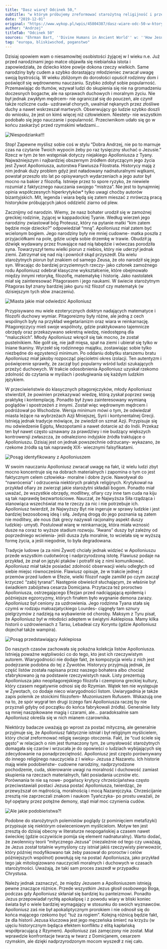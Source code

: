 ```yaml
---
title: "Dasz wiarę? Odcinek 50,"
subtitle: "w którym próbujemy zreformować starożytną religijność i przekonać ludzi do przedkładania tego co moralne nad to co doczesne."
date: "2019-12-01"
original: "https://www.wykop.pl/wpis/45804387/dasz-wiare-odc-50-w-ktorym-probujemy-zreformowac-s/"
author: "Andrzej"
titleTab: "Odcinek 50"
sources: "Ehrman Bart, ''Divine Humans in Ancient World'' w: ''How Jesus Became God: The Exaltation of a Jewish Preacher from Galilee''   https://www.livius.org/articles/person/apollonius-of-tyana/||Livious.org: Apollonius of Tyana   https://www.youtube.com/watch?v=3iINg1yWHLA&feature=youtu.be||Youtube: More Famous than Jesus: Apollonius of Tyana"
tag: "europa, bliskiwschod, poganstwo"
---
```


Dzisiaj opowiem wam o niesamowitej osobistości żyjącej w I wieku n.e. Już przed narodzinami jego matce objawiła się niebiańska istota i zapowiedziała, że dziecko które powije dokona rzeczy wielkich. Same narodziny były cudem a szybko dorastający młodzieniec zwracał uwagę swoją bystrością. W wieku zbliżonym do dorosłości opuścił rodzinny dom i poświęcił się wędrownemu nauczaniu. Szybko zdobył sobie popularność. Przemawiając do tłumów, wzywał ludzi do skupienia się nie na gromadzeniu doczesnych bogactw, ale na sprawach duchowych i moralnym życiu. Nie był jednak zwykłym mędrcem- nie ograniczał się do pouczeń, ale czynił także rozliczne cuda- uzdrawiał chorych, uwalniał nękanych przez złośliwe duchy a nawet wskrzeszał martwych. Obserwujący go ludzie szybko doszli do wniosku, że jest on kimś więcej niż człowiekiem. Niestety- nie wszystkim podobało się jego nauczanie i popularność. Przeciwnikom udało się go w końcu zaskarżyć przed rzymskimi władzami…

![Niespodzianka!!!](../images/odc50/apolonius.jpg "Niespodzianka!!!")

Stop! Zapewne myślisz sobie coś w stylu “Dobra Andrzej, nie po to marnuje czas na czytanie Twoich wypocin żeby po raz tysięczny słuchać o Jezusie.” Rzecz w tym że ten wstępniak dotyczy niejakiego Apolloniusza z Tyany. Najważniejszym i najbardziej obszernym źródłem dotyczącym jego życia jest Żywot Apolloniusza, autorstwa Flawiusza Filostrata. Historycy mają z nim jednak duży problem gdyż jest naładowany nadnaturalnymi wątkami, powstał przeszło sto lat po opisywanych wydarzeniach a jego autor był mocno na bakier z filozofią. Istnieje przez to spore ryzyko, że niewiele rozumiał z faktycznego nauczania swojego “mistrza”. Nie jest to bynajmniej opinia współczesnych hiperkrytyków* tylko uwagi choćby autorów bizantyjskich. Mit, legenda i wiara będą się zatem mieszać z mrówczą pracą historyków próbujących jakoś oddzielić ziarno od plew.

Zacznijmy od narodzin. Wiemy, że nasz bohater urodził się w zamożnej greckiej rodzinie, żyjącej w kappadockiej Tyanie. Według wierzeń jego narodziny zwiastował bóg Proteusz, który na pytanie matki “kim zatem będzie moje dziecko?” odpowiedział “mną”. Apolloniusz miał zatem być wcielonym bogiem. Jego narodziny były nie mniej cudowne- matka poszła z przyjaciółkami na pole, gdzie ucięła sobie drzemkę w trawie. Obudził ją dźwięk wydawany przez fruwające nad nią łabędzie i wówczas porodziła syna. Towarzyszył temu wielki piorun z niebios, który nie uderzył jednak ziemi. Zatrzymał się nad nią i powrócił skąd przyszedł. Dla wielu starożytnych piorun był znakiem od samego Zeusa, że oto narodził się jego syn. Wracając do bardziej przyziemnych rzeczy- jako członek zamożnego rodu Apolloniusz odebrał klasyczne wykształcenie, które obejmowało między innymi retorykę, filozofię, matematykę i historię. Jako nastolatek miał się zainteresować Pitagorasem i jego naukami. W świecie starożytnym Pitagoras był znany bardziej jako guru niż filozof czy matematyk (w dzisiejszym tych słów znaczeniu).

![Miasta jakie miał odwiedzić Apolloniusz](../images/odc50/apolloniusMap.jpg "Miasta jakie miał odwiedzić Apolloniusz.")

Przypisywano mu wiele ezoterycznych doktryn nadających matematyce i filozofii duchowy wymiar. Pitagoreizmy były różne, ale jedną z cech wspólnych były na przykład wegetarianizm oraz wiara w reinkarnację. Pitagorejczycy mieli swoje wspólnoty, gdzie praktykowano tajemnicze obrzędy oraz przekazywano sekretną wiedzę, niedostępną dla “maluczkich”. Młody Apolloniusz wkręcił się tak mocno, że został pustelnikiem. Nie golił się, nie jadł mięsa, spał na ziemi i ubierał się tylko w lniane tkaniny. Wyrzekł się rodzinnego majątku, zostawiając sobie tylko niezbędne do egzystencji minimum. Po oddaniu dobytku starszemu bratu Apolloniusz miał jakoby rozpocząć pięcioletni okres izolacji. Ten autentyzm i poświęcenie sprawiły, że zaczął być popularny wśród ludzi szukających przeżyć duchowych. W trakcie odosobnienia Apolloniusz uzyskał rzekomo zdolność do czytania w myślach i posługiwania się każdym ludzkim językiem.

W przeciwieństwie do klasycznych pitagorejczyków, młody Apolloniusz stwierdził, że powinien przekazywać wiedzę, którą zyskał poprzez swoją praktykę i kontemplację. Ponadto był żywo zainteresowany wymianą poglądów i spostrzeżeń z innymi. Został więc wędrownym mędrcem i podróżował po Wschodzie. Wersja minimum mówi o tym, że odwiedzał miasta leżące na wybrzeżach Azji Mniejszej, Syrii i kontynentalnej Grecji. Istnieją jednak tradycje mówiące, że zwiedził on szmat Azji. Przypisuje się mu odwiedzenie Egiptu, Mezopotamii a nawet dotarcie aż do Indii. Przekaz ten był nawet często uznawany za prawdziwy i nie budzący większych kontrowersji zwłaszcza, że odnaleziono indyjskie źródła traktujące o Apolloniuszu. Dzisiaj jest on jednak powszechnie odrzucany- wykazano, że rzekome źródła są tak naprawdę XIX- wiecznymi falsyfikatami.

![Posąg identyfikowany z Apolloniuszem](../images/odc50/apoloniusStatue.jpg "Posąg identyfikowany z Apolloniuszem.")

W swoim nauczaniu Apolloniusz zwracał uwagę na fakt, iż wielu ludzi zbyt mocno koncentruje się na dobrach materialnych i zapomina o tym co jest faktycznym celem człowieka- moralne i dobre życie. Nawoływał do “nawrócenia” i odrzucenia niektórych praktyk religijnych. Krytykował na przykład ofiary ze zwierząt jakie starożytni składali bogom. Ponadto miał uważać, że wszystkie obrzędy, modlitwy, ofiary czy inne tam cuda na kiju są tak naprawdę bezwartościowe. Nauczał, że Najwyższa Siła rządząca i stanowiąca wszechświat ma te rzeczy za nic i nie potrzebuje ich. Apolloniusz twierdził, że Najwyższy Byt nie ingeruje w sprawy ludzkie i jest bardziej bezosobową ideą i siłą. Jedyną drogą do jego poznania są zatem nie modlitwy, ale nous (tak grecy nazywali racjonalny aspekt duszy ludzkiej- umysł). Postulował wiarę w reinkarnację, która miała wznosić dusze na coraz to wyższe stadium rozwoju. “Awans” duszy był zależny od poprzedniego wcielenia- jeśli dusza żyła moralnie, to wcielała się w wyższą formę życia, a jeśli niegodnie, to była degradowana.

Tradycje ludowe (a za nimi Żywot) chciały jednak widzieć w Apolloniuszu przede wszystkim cudotwórcę i nadprzyrodzoną istotę. Flawiusz podaje na przykład, że znał on języki ptaków i potrafił się z nimi komunikować. Apolloniusz miał także posiadać zdolność obserwacji wielu odległych od siebie miejsc równocześnie. Flawiusz opisuje, że w trakcie jednej z przemów przed ludem w Efezie, wielki filozof nagle zamilkł po czym zaczął krzyczeć “zabij tyrana!”. Następnie obwieścił słuchającym, że właśnie był świadkiem zabójstwa cesarza Domicjana. Przytacza też proroctwo Apolloniusza, ostrzegającego Efezjan przed nadciągającą epidemią i późniejsze egzorcyzmy, których finałem było wygnanie demona zarazy. Apolloniusz był ceniony za uzdrowienia. Jego rodzinna Tyana stała się czymś w rodzaju małoazjatyckiego Lourdes- ciągnęły tam sznury pielgrzymów z nadzieją na wybawienie od choroby. Maksym z Tyru pisał, że Apolloniusz był w młodości adeptem w świątyni Asklepiosa. Mamy kilka historii o uzdrowieniach z Tarsu, Lebadeai czy Koryntu (gdzie Apolloniusz dojechał także wampira).

![Posąg przedstawiający Asklepiosa](../images/odc50/asklepios.jpg "Posąg przedstawiający Asklepiosa.")

Do naszych czasów zachowała się pokaźna kolekcja listów Apolloniusza. Istnieją poważne wątpliwości co do tego, kto jest ich rzeczywistym autorem. Wiarygodności nie dodaje fakt, że kompozycja wielu z nich jest podejrzanie podobna do tej z Żywotów. Historycy przyjmują jednak, że część listów została napisana przez naszego bohatera albo chociaż sfabrykowano ją na podstawie rzeczywistych nauk. Listy prezentują Apolloniusza jako neopitagorejskiego filozofa i czempiona greckiej kultury, który czasem negatywnie odnosi się do Rzymian. Wątek ten nie występuje w Żywotach, co dodaje nieco wiarygodności listom. Uwiarygadnia je także zapis polemik ze stoickimi filozofem- Muzoniuszem Rufusem. Wskazują one na to, że spór wygrał ten drugi (czego fani Apolloniusza raczej by nie przyznali gdyby od początku do końca fabrykowali źródła). Generalnie listy są mniej naszpikowane magią i czarami, ale… paradoksalnie sam Apolloniusz określa się w nich mianem czarownika.

Niektórzy badacze uważają go wprost za postać mityczną, ale generalnie przyjmuje się, że Apolloniusz faktycznie istniał i był religijnym myślicielem, który chciał zreformować religię swojego otoczenia. Fakt, że “cud ściele się gęsto” w relacjach o nim jest tłumaczony tym, że umysłowość starożytnych domagała się czarów i wrzucała je do opowieści o ludziach wybijających się zdecydowanie na ponadprzeciętność. Apolloniusz jest często porównywany do innego religijnego nauczyciela z I wieku- Jezusa z Nazaretu. Ich historie mają wiele podobieństw- cudowne narodziny, nadprzyrodzone pochodzenie, cuda, skierowanie uwagi na moralność i duchowość zamiast skupienia na rzeczach materialnych, fakt posiadania uczniów etc. Porównania te nie są nowe- pogańscy krytycy chrześcijaństwa często przeciwstawiali postaci Jezusa postać Apolloniusza, twierdząc, że przewyższał on mądrością, moralnością i mocą Nazarejczyka. Chrześcijanie zresztą nie zaprzeczali znakom i naukom Tyańczyka- po prostu uważali, że był opętany przez potężne demony, stąd miał moc czynienia cudów.

![Ale jakie podobieństwa?!](../images/odc50/jesusSheep.jpg "Ale jakie podobieństwa?!.")

Podobne do starożytnych polemistów poglądy (z pominięciem metafizyki) przypisuje się niektórym oświeceniowym myślicielom. Motyw ten jest zresztą do dzisiaj obecny w literaturze neopogańskiej a czasem nawet świeckiej (gdzie oczywiście pomija się element nadnaturalny). Warto dodać, że zwolennicy teorii “mitycznego Jezusa” (niezależnie od tego czy uważają, że Jezus został totalnie wymyślony czy istniał jakiś rzeczywisty pierwowzór, który później modyfikowano tak żeby pasował do proroctw i celów późniejszych wspólnot) powołują się na postać Apolloniusza, jako przykład tego jak mitologizowano nauczycieli moralnych i duchowych w czasach starożytności. Uważają, że taki sam proces zaszedł w przypadku Chrystusa.

Należy jednak zaznaczyć, że między Jezusem a Apolloniuszem istnieją pewne znaczące różnice. Przede wszystkim Jezus głosił osobowego Boga, podczas gdy Apolloniusz skłaniał się bardziej ku panteizmowi. Ponadto Jezus przepowiadał rychłą apokalipsę i z powodu wiary w bliski koniec świata był o wiele bardziej wymagający w stosunku do swoich wyznawców. Apolloniusz zaś nie był apokaliptycznym prorokiem i nie odnosił się do końca mającego rzekomo być “tuż za rogiem”. Kolejną różnicą będzie fakt, że dla historii Jezusa kluczowa jest jego męczeńska śmierć na krzyżu (w ujęciu historycznym będąca efektem konfliktu z elitą kapłańską współpracującą z Rzymem). Apolloniusz zaś zamęczony nie został. Miał wprawdzie konfrontacje twarzą w twarz z Domicjanem, cesarzem rzymskim, ale dzięki nadprzyrodzonym mocom wyszedł z niej cało.
